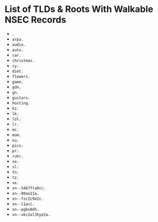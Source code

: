 # List of TLDs & Roots With Walkable NSEC Records

* `.`
* `arpa.`
* `audio.`
* `auto.`
* `car.`
* `christmas.`
* `cy.`
* `diet.`
* `flowers.`
* `game.`
* `gdn.`
* `gn.`
* `guitars.`
* `hosting.`
* `kz.`
* `lk.`
* `lol.`
* `lr.`
* `mc.`
* `mom.`
* `nu.`
* `pics.`
* `pr.`
* `ruhr.`
* `se.`
* `sl.`
* `tn.`
* `tz.`
* `ve.`
* `xn--54b7fta0cc.`
* `xn--80ao21a.`
* `xn--fzc2c9e2c.`
* `xn--l1acc.`
* `xn--pgbs0dh.`
* `xn--xkc2al3hye2a.`
